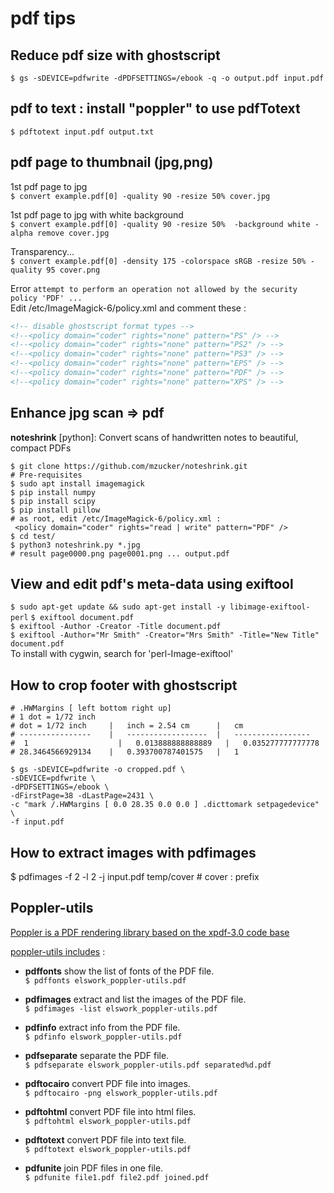 # pdf tips

## Reduce pdf size with ghostscript   
`$ gs -sDEVICE=pdfwrite -dPDFSETTINGS=/ebook -q -o output.pdf input.pdf`

## pdf to text : install "poppler" to use pdfTotext   
`$ pdftotext input.pdf output.txt` 

## pdf page to thumbnail (jpg,png)

1st pdf page to jpg  
`$ convert example.pdf[0] -quality 90 -resize 50% cover.jpg`  

1st pdf page to jpg with white background  
`$ convert example.pdf[0] -quality 90 -resize 50%  -background white -alpha remove cover.jpg`  

Transparency...  
`$ convert example.pdf[0] -density 175 -colorspace sRGB -resize 50% -quality 95 cover.png`  

Error `attempt to perform an operation not allowed by the security policy 'PDF' ...`  
Edit /etc/ImageMagick-6/policy.xml and comment these :  

```xml
<!-- disable ghostscript format types -->
<!--<policy domain="coder" rights="none" pattern="PS" /> -->
<!--<policy domain="coder" rights="none" pattern="PS2" /> -->
<!--<policy domain="coder" rights="none" pattern="PS3" /> -->
<!--<policy domain="coder" rights="none" pattern="EPS" /> -->
<!--<policy domain="coder" rights="none" pattern="PDF" /> -->
<!--<policy domain="coder" rights="none" pattern="XPS" /> -->
```

## Enhance jpg scan => pdf  
**noteshrink** [python]: Convert scans of handwritten notes to beautiful, compact PDFs  
```
$ git clone https://github.com/mzucker/noteshrink.git  
# Pre-requisites  
$ sudo apt install imagemagick  
$ pip install numpy  
$ pip install scipy  
$ pip install pillow  
# as root, edit /etc/ImageMagick-6/policy.xml :  
 <policy domain="coder" rights="read | write" pattern="PDF" />  
$ cd test/  
$ python3 noteshrink.py *.jpg  
# result page0000.png page0001.png ... output.pdf  
```

## View and edit pdf's meta-data using exiftool  
`$ sudo apt-get update && sudo apt-get install -y libimage-exiftool-perl`
`$ exiftool document.pdf`  
`$ exiftool -Author -Creator -Title document.pdf`  
`$ exiftool -Author="Mr Smith" -Creator="Mrs Smith" -Title="New Title" document.pdf`  
To install with cygwin, search for 'perl-Image-exiftool'  

## How to crop footer with ghostscript  
```
# .HWMargins [ left bottom right up]
# 1 dot = 1/72 inch
# dot = 1/72 inch     |   inch = 2.54 cm      |   cm
# ----------------    |   ------------------  |   -----------------    
#  1	                |   0.013888888888889   |   0.035277777777778
# 28.3464566929134    |	  0.393700787401575   |   1

$ gs -sDEVICE=pdfwrite -o cropped.pdf \
-sDEVICE=pdfwrite \
-dPDFSETTINGS=/ebook \
-dFirstPage=38 -dLastPage=2431 \
-c "mark /.HWMargins [ 0.0 28.35 0.0 0.0 ] .dicttomark setpagedevice" \
-f input.pdf
```

## How to extract images with pdfimages 
$ pdfimages -f 2 -l 2 -j input.pdf temp/cover # cover : prefix

## Poppler-utils

[Poppler is a PDF rendering library based on the xpdf-3.0 code base](https://poppler.freedesktop.org/)  

[poppler-utils includes](https://github.com/elswork/poppler-utils) : 

 - **pdffonts** show the list of fonts of the PDF file.  
`$ pdffonts elswork_poppler-utils.pdf`

 - **pdfimages** extract and list the images of the PDF file.  
`$ pdfimages -list elswork_poppler-utils.pdf`

 - **pdfinfo** extract info from the PDF file.  
`$ pdfinfo elswork_poppler-utils.pdf`

 - **pdfseparate** separate the PDF file.  
`$ pdfseparate elswork_poppler-utils.pdf separated%d.pdf`

 - **pdftocairo** convert PDF file into images.  
`$ pdftocairo -png elswork_poppler-utils.pdf`

 - **pdftohtml** convert PDF file into html files.  
`$ pdftohtml elswork_poppler-utils.pdf`   

 - **pdftotext** convert PDF file into text file.  
`$ pdftotext elswork_poppler-utils.pdf`   
 
 - **pdfunite** join PDF files in one file.  
`$ pdfunite file1.pdf file2.pdf joined.pdf`


